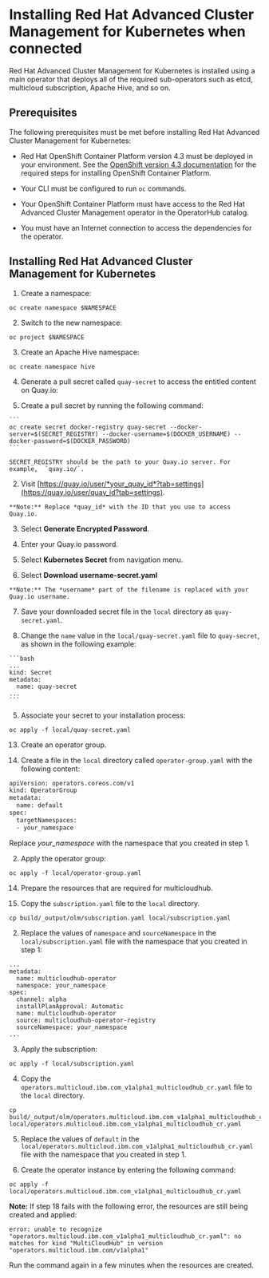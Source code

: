 # Installing Red Hat Advanced Cluster Management for Kubernetes when connected

Red Hat Advanced Cluster Management for Kubernetes is installed using a main operator that deploys all of the required sub-operators such as etcd, multicloud subscription, Apache Hive, and so on.  

## Prerequisites

The following prerequisites must be met before installing Red Hat Advanced Cluster Management for Kubernetes: 

* Red Hat OpenShift Container Platform version 4.3 must be deployed in your environment. See the [OpenShift version 4.3 documentation](https://docs.openshift.com/container-platform/4.3/welcome/index.html) for the required steps for installing OpenShift Container Platform. 

* Your CLI must be configured to run `oc` commands.

* Your OpenShift Container Platform must have access to the Red Hat Advanced Cluster Management operator in the OperatorHub catalog. 

* You must have an Internet connection to access the dependencies for the operator.

## Installing Red Hat Advanced Cluster Management for Kubernetes

1. Create a namespace:

  ```
  oc create namespace $NAMESPACE
  ```

2. Switch to the new namespace: 

  ```
  oc project $NAMESPACE
  ```  

3. Create an Apache Hive namespace: 

  ```
  oc create namespace hive  
  ```
  
4. Generate a pull secret called `quay-secret` to access the entitled content on Quay.io:
  
  1. Create a pull secret by running the following command: 
  
    ```
    oc create secret docker-registry quay-secret --docker-server=$(SECRET_REGISTRY) --docker-username=$(DOCKER_USERNAME) --docker-password=$(DOCKER_PASSWORD)
    ```
  
    SECRET_REGISTRY should be the path to your Quay.io server. For example,  `quay.io/`.
    
  2. Visit [https://quay.io/user/*your_quay_id*?tab=settings](https://quay.io/user/quay_id?tab=settings).
  
    **Note:** Replace *quay_id* with the ID that you use to access Quay.io.
  
  3. Select **Generate Encrypted Password**.
  
  4. Enter your Quay.io password.
  
  5. Select **Kubernetes Secret** from navigation menu.
  
  6. Select **Download username-secret.yaml**
  
    **Note:** The *username* part of the filename is replaced with your Quay.io username.
  
  7. Save your downloaded secret file in the `local` directory as `quay-secret.yaml`. 
  
  8. Change the `name` value in the `local/quay-secret.yaml` file to `quay-secret`, as shown in the following example:
 
    ```bash
    ...
    kind: Secret
    metadata:
      name: quay-secret
    ...
    ```

5. Associate your secret to your installation process:

  ```
  oc apply -f local/quay-secret.yaml
  ```
  
13. Create an operator group. 
 
  1. Create a file in the `local` directory called `operator-group.yaml` with the following content:
  
  ```bash
  apiVersion: operators.coreos.com/v1
  kind: OperatorGroup
  metadata:
    name: default
  spec:
    targetNamespaces:
    - your_namespace
  ```

  Replace *your_namespace* with the namespace that you created in step 1.  
  
  2. Apply the operator group:
  
  ```
  oc apply -f local/operator-group.yaml
  ```
  
14. Prepare the resources that are required for multicloudhub.
   
  1. Copy the `subscription.yaml` file to the `local` directory. 
  
  ```
  cp build/_output/olm/subscription.yaml local/subscription.yaml
  ```
  
  2. Replace the values of `namespace` and `sourceNamespace` in the `local/subscription.yaml` file with the namespace that you created in step 1:

  ```
  ...
  metadata:
    name: multicloudhub-operator
    namespace: your_namespace
  spec:
    channel: alpha
    installPlanApproval: Automatic
    name: multicloudhub-operator
    source: multicloudhub-operator-registry
    sourceNamespace: your_namespace
  ...  
  ```
	
  3. Apply the subscription:
	
  ```
  oc apply -f local/subscription.yaml
  ```

  4. Copy the `operators.multicloud.ibm.com_v1alpha1_multicloudhub_cr.yaml` file to the `local` directory. 
  
  ```
  cp build/_output/olm/operators.multicloud.ibm.com_v1alpha1_multicloudhub_cr.yaml local/operators.multicloud.ibm.com_v1alpha1_multicloudhub_cr.yaml
  ```
	
  5. Replace the values of `default` in the `local/operators.multicloud.ibm.com_v1alpha1_multicloudhub_cr.yaml` file with the namespace that you created in step 1.
  
15. Create the operator instance by entering the following command: 

  ```
  oc apply -f local/operators.multicloud.ibm.com_v1alpha1_multicloudhub_cr.yaml
  ```
  
  **Note:** If step 18 fails with the following error, the resources are still being created and applied:
  
  ```
  error: unable to recognize "operators.multicloud.ibm.com_v1alpha1_multicloudhub_cr.yaml": no matches for kind "MultiCloudHub" in version "operators.multicloud.ibm.com/v1alpha1"
  ```
  
  Run the command again in a few minutes when the resources are created.
